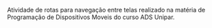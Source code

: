 Atividade de rotas para navegação entre telas realizado na matéria de Programação de Dispositivos Moveis do curso ADS Unipar.
